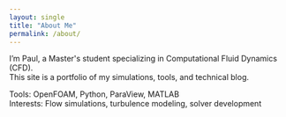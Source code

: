 ```yaml
---
layout: single
title: "About Me"
permalink: /about/
---
```


I’m Paul, a Master's student specializing in Computational Fluid Dynamics (CFD).  
This site is a portfolio of my simulations, tools, and technical blog.

Tools: OpenFOAM, Python, ParaView, MATLAB  
Interests: Flow simulations, turbulence modeling, solver development
